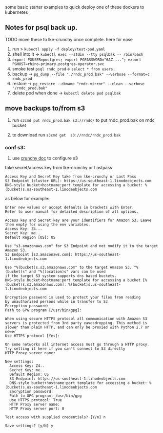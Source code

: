 some basic starter examples to quick deploy one of these dockers to kubernetes


## Notes for psql back up.
TODO move these to lke-crunchy once complete. here for ease

1. run > `kubectl apply -f deploy/test-pod.yaml`
2. shell into it -> `kubectl exec --stdin --tty psqlbak -- /bin/bash`
3. `export PGUSER=postgres; export PGPASSWORD="6AZ...."; export PGHOST=rhino-primary.postgres-operator.svc`
4. smoke test `psql rndc_prod`-> `select * from users;`
5. backup -> `pg_dump --file "./rndc_prod.bak" --verbose --format=c rndc_prod`
6. restore -> `pg_restore --dbname "rndc-mirror" --clean --verbose "/rndc_prod.bak"`
7. delete pod when done -> `kubectl delete pod psqlbak`

## move backups to/from s3

1. run `s3cmd put rndc_prod.bak s3://rndc/` to put rndc_prod.bak on rndc bucket

2. to download run `s3cmd get  s3://rndc/rndc_prod.bak`  

### conf s3:

1. use [crunchy doc](https://www.linode.com/docs/products/storage/object-storage/guides/s3cmd/) to configure s3

take secret/access key from lke-crunchy or Lastpass

```
Access Key and Secret Key take from lke-crunchy or Last Pass
S3 Endpoint (cluster URL): https://us-southeast-1.linodeobjects.com
DNS-style bucket+hostname:port template for accessing a bucket: %(bucket)s.us-southeast-1.linodeobjects.com
```

as below for example:

```
Enter new values or accept defaults in brackets with Enter.
Refer to user manual for detailed description of all options.

Access key and Secret key are your identifiers for Amazon S3. Leave them empty for using the env variables.
Access Key: Z4...
Secret Key: me..
Default Region [US]: US

Use "s3.amazonaws.com" for S3 Endpoint and not modify it to the target Amazon S3.
S3 Endpoint [s3.amazonaws.com]: https://us-southeast-1.linodeobjects.com

Use "%(bucket)s.s3.amazonaws.com" to the target Amazon S3. "%(bucket)s" and "%(location)s" vars can be used
if the target S3 system supports dns based buckets.
DNS-style bucket+hostname:port template for accessing a bucket [%(bucket)s.s3.amazonaws.com]: %(bucket)s.us-southeast-1.linodeobjects.com

Encryption password is used to protect your files from reading
by unauthorized persons while in transfer to S3
Encryption password: 
Path to GPG program [/usr/bin/gpg]: 

When using secure HTTPS protocol all communication with Amazon S3
servers is protected from 3rd party eavesdropping. This method is
slower than plain HTTP, and can only be proxied with Python 2.7 or newer
Use HTTPS protocol [Yes]: 

On some networks all internet access must go through a HTTP proxy.
Try setting it here if you can't connect to S3 directly
HTTP Proxy server name: 

New settings:
  Access Key: Z4..
  Secret Key: me..
  Default Region: US
  S3 Endpoint: https://us-southeast-1.linodeobjects.com
  DNS-style bucket+hostname:port template for accessing a bucket: %(bucket)s.us-southeast-1.linodeobjects.com
  Encryption password: 
  Path to GPG program: /usr/bin/gpg
  Use HTTPS protocol: True
  HTTP Proxy server name: 
  HTTP Proxy server port: 0

Test access with supplied credentials? [Y/n] n

Save settings? [y/N] y
```
